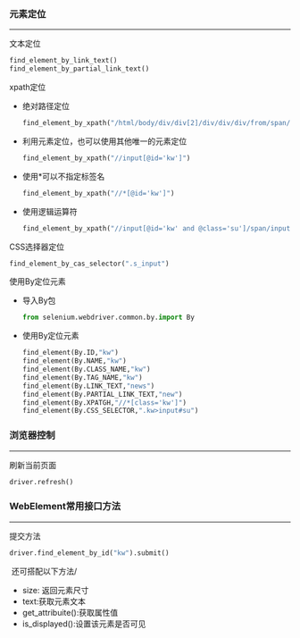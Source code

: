 ### 元素定位

---

文本定位

```python
find_element_by_link_text()
find_element_by_partial_link_text()
```

xpath定位

+ 绝对路径定位

  ```python
  find_element_by_xpath("/html/body/div/div[2]/div/div/div/from/span/input")
  ```

+ 利用元素定位，也可以使用其他唯一的元素定位

  ```python
  find_element_by_xpath("//input[@id='kw']")
  ```

+ 使用*可以不指定标签名

  ```python
  find_element_by_xpath("//*[@id='kw']")
  ```

+ 使用逻辑运算符

  ```python
  find_element_by_xpath("//input[@id='kw' and @class='su']/span/input")
  ```

CSS选择器定位

```python
find_element_by_cas_selector(".s_input")
```

使用By定位元素

+ 导入By包

  ```python
  from selenium.webdriver.common.by.import By
  ```
  
+ 使用By定位元素

  ```python
  find_element(By.ID,"kw")
  find_element(By.NAME,"kw")
  find_element(By.CLASS_NAME,"kw")
  find_element(By.TAG_NAME,"kw")
  find_element(By.LINK_TEXT,"news")
  find_element(By.PARTIAL_LINK_TEXT,"new")
  find_element(By.XPATGH,"//*[class='kw']")
  find_element(By.CSS_SELECTOR,".kw>input#su")
  ```

### 浏览器控制

---

刷新当前页面

```python
driver.refresh()
```

###  WebElement常用接口方法

---

提交方法

```python
driver.find_element_by_id("kw").submit()
```

​		还可搭配以下方法/

+ size: 返回元素尺寸
+ text:获取元素文本
+ get_attribuite():获取属性值
+ is_displayed():设置该元素是否可见
